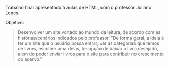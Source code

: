 Trabalho final apresentado à aulas de HTML, com o professor Juliano Lopes.

Objetivo:

> Desenvolver um site voltado ao mundo da leitura, de acordo com as histórias/cenários indicados pelo professor. 
                                "De forma geral, a ideia é ter um site que o usuário possa entrar, ver as categorias que temos de livros, escolher uma delas, ter opção de baixar o livro desejado, além de poder enviar livros para o site para contribuir no crescimento do acervo."
